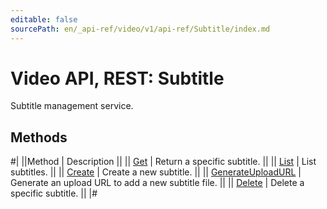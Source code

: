 ```yaml
---
editable: false
sourcePath: en/_api-ref/video/v1/api-ref/Subtitle/index.md
---
```


# Video API, REST: Subtitle

Subtitle management service.

## Methods

#|
||Method | Description ||
|| [Get](get.md) | Return a specific subtitle. ||
|| [List](list.md) | List subtitles. ||
|| [Create](create.md) | Create a new subtitle. ||
|| [GenerateUploadURL](generateUploadURL.md) | Generate an upload URL to add a new subtitle file. ||
|| [Delete](delete.md) | Delete a specific subtitle. ||
|#